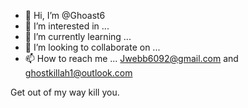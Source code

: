 - 👋 Hi, I’m @Ghoast6
- 👀 I’m interested in ...
- 🌱 I’m currently learning ...
- 💞️ I’m looking to collaborate on ...
- 📫 How to reach me ... Jwebb6092@gmail.com and ghostkillah1@outlook.com 

<!---
Ghoast6/Ghoast6 is a ✨ special ✨ repository because its `README.md` (this file) appears on your GitHub profile.
You can click the Preview link to take a look at your changes.
--->
Get out of my way kill you.
